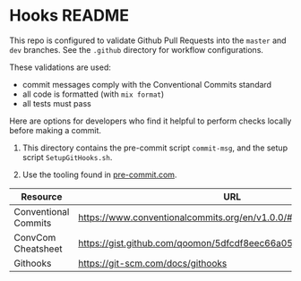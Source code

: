 # Hooks README

This repo is configured to validate Github Pull Requests into the `master` and
`dev` branches.  See the `.github` directory for workflow configurations.  

These validations are used: 

- commit messages comply with the Conventional Commits standard
- all code is formatted (with `mix format`) 
- all tests must pass 

Here are options for developers who find it helpful to perform checks locally
before making a commit.  

1. This directory contains the pre-commit script `commit-msg`, and the setup
   script `SetupGitHooks.sh`.

2. Use the tooling found in [pre-commit.com](https://pre-commit.com).

| Resource             | URL                                                             |
|----------------------|-----------------------------------------------------------------|
| Conventional Commits | https://www.conventionalcommits.org/en/v1.0.0/#summary
| ConvCom Cheatsheet   | https://gist.github.com/qoomon/5dfcdf8eec66a051ecd85625518cfd13
| Githooks             | https://git-scm.com/docs/githooks                               |
